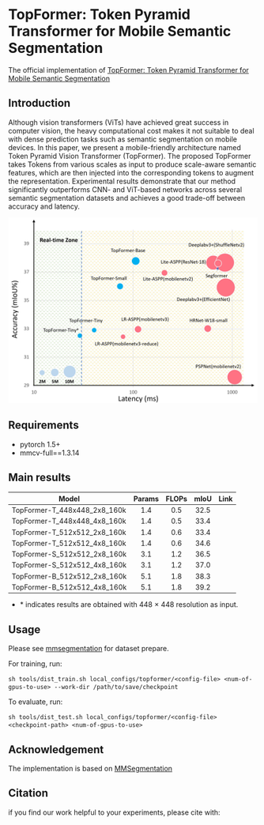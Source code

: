 # TopFormer: Token Pyramid Transformer for Mobile Semantic Segmentation

The official implementation of [TopFormer: Token Pyramid Transformer for Mobile Semantic Segmentation]()

## Introduction

Although vision transformers (ViTs) have achieved great success in computer vision, the heavy computational cost makes it not suitable to deal with dense prediction tasks such as semantic segmentation on mobile devices. In this paper, we present a mobile-friendly architecture named Token Pyramid Vision Transformer (TopFormer). The proposed TopFormer takes Tokens from various scales as input to produce scale-aware semantic features, which are then injected into the corresponding tokens to augment the representation. Experimental results demonstrate that our method significantly outperforms CNN- and ViT-based networks across several semantic segmentation datasets and achieves a good trade-off between accuracy and latency.
<div  align="center">
<img src="imgs/speed_iou.jpg", width=800>
</div>

## Requirements

- pytorch 1.5+
- mmcv-full==1.3.14


## Main results

Model | Params | FLOPs | mIoU    | Link
--- |:---:|:---:|:---:|:---: |
TopFormer-T_448x448_2x8_160k | 1.4 | 0.5 | 32.5 |
TopFormer-T_448x448_4x8_160k | 1.4 | 0.5 | 33.4 |
TopFormer-T_512x512_2x8_160k | 1.4 | 0.6 | 33.4 | 
TopFormer-T_512x512_4x8_160k | 1.4 | 0.6 | 34.6 | 
TopFormer-S_512x512_2x8_160k | 3.1 | 1.2 | 36.5 |
TopFormer-S_512x512_4x8_160k | 3.1 | 1.2 | 37.0 |
TopFormer-B_512x512_2x8_160k | 5.1 | 1.8 | 38.3 | 
TopFormer-B_512x512_4x8_160k | 5.1 | 1.8 | 39.2 | 

- \* indicates results are obtained with 448 × 448 resolution as input.

## Usage
Please see [mmsegmentation](https://github.com/open-mmlab/mmsegmentation/blob/master/docs/dataset_prepare.md) for dataset prepare.

For training, run:
```
sh tools/dist_train.sh local_configs/topformer/<config-file> <num-of-gpus-to-use> --work-dir /path/to/save/checkpoint
```
To evaluate, run:
```
sh tools/dist_test.sh local_configs/topformer/<config-file> <checkpoint-path> <num-of-gpus-to-use>
```

## Acknowledgement

The implementation is based on [MMSegmentation](https://github.com/open-mmlab/mmsegmentation/tree/master/configs/segformer)

## Citation

if you find our work helpful to your experiments, please cite with:
```

```


